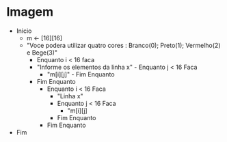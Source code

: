 # Imagem

- Inicio
  -  m <- [16][16]
  -  "Voce podera utilizar quatro cores : Branco(0); Preto(1); Vermelho(2) e Bege(3)"
      -  Enquanto i < 16 faca
        -  "Informe os elementos da linha x"
          -  Enquanto j < 16 Faca
            -  "m[i][j]"
          -  Fim Enquanto
      -  Fim Enquanto
           -  Enquanto i < 16 Faca
              -  "Linha x"
                -  Enquanto j < 16 Faca
                   -  "m[i][j]
                -  Fim Enquanto
          - Fim Enquanto
- Fim

